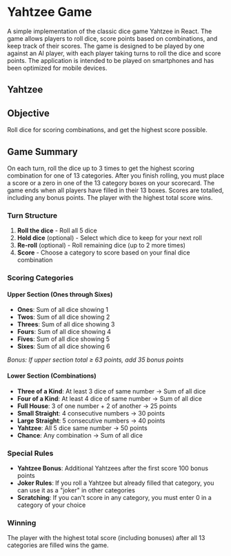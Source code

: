 # Yahtzee Game

A simple implementation of the classic dice game Yahtzee in React. The game allows players to roll dice, score points based on combinations, and keep track of their scores. The game is designed to be played by one against an AI player, with each player taking turns to roll the dice and score points. The application is intended to be played on smartphones and has been optimized for mobile devices.

## Yahtzee

## Objective

Roll dice for scoring combinations, and get the highest score possible.

## Game Summary

On each turn, roll the dice up to 3 times to get the highest scoring combination for one of 13 categories. After you finish rolling, you must place a score or a zero in one of the 13 category boxes on your scorecard. The game ends when all players have filled in their 13 boxes. Scores are totalled, including any bonus points. The player with the highest total score wins.

### Turn Structure

1. **Roll the dice** - Roll all 5 dice
2. **Hold dice** (optional) - Select which dice to keep for your next roll
3. **Re-roll** (optional) - Roll remaining dice (up to 2 more times)
4. **Score** - Choose a category to score based on your final dice combination

### Scoring Categories

#### Upper Section (Ones through Sixes)

- **Ones**: Sum of all dice showing 1
- **Twos**: Sum of all dice showing 2  
- **Threes**: Sum of all dice showing 3
- **Fours**: Sum of all dice showing 4
- **Fives**: Sum of all dice showing 5
- **Sixes**: Sum of all dice showing 6

_Bonus: If upper section total ≥ 63 points, add 35 bonus points_

#### Lower Section (Combinations)

- **Three of a Kind**: At least 3 dice of same number → Sum of all dice
- **Four of a Kind**: At least 4 dice of same number → Sum of all dice
- **Full House**: 3 of one number + 2 of another → 25 points
- **Small Straight**: 4 consecutive numbers → 30 points
- **Large Straight**: 5 consecutive numbers → 40 points
- **Yahtzee**: All 5 dice same number → 50 points
- **Chance**: Any combination → Sum of all dice

### Special Rules

- **Yahtzee Bonus**: Additional Yahtzees after the first score 100 bonus points
- **Joker Rules**: If you roll a Yahtzee but already filled that category, you can use it as a "joker" in other categories
- **Scratching**: If you can't score in any category, you must enter 0 in a category of your choice

### Winning
The player with the highest total score (including bonuses) after all 13 categories are filled wins the game.
